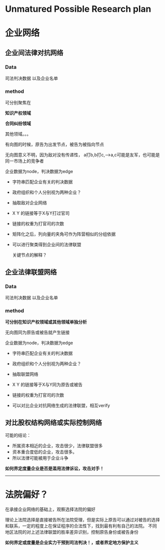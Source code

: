 # Unmatured Possible  Research plan 

# 企业网络

## 企业间法律对抗网络  
###  Data  
 司法判决数据 以及企业名单
###  method

可分别聚焦在

**知识产权领域**

**合同纠纷领域**

其他领域。。。

有向图的时候，原告为出发节点，被告为被指向节点

无向图意义不明，因为敌对没有传递性， a打b,b打c,-->a,c可能是友军，也可能是同一市场上的竞争者

企业数据为node，判决数据为edge

+ 字符串匹配企业有关的判决数据

+ 政府组织和个人分别视为两种企业？

+ 抽取敌对企业网络

+ X Y 的链接等于X与Y打过官司

+ 链接的权重为打官司的次数

+ 矩阵化之后，列向量的夹角可作为阵营相似的分组依据

+ 可以进行聚类得到企业间的法律联盟

  

  关键节点的解释？

  

## 企业法律联盟网络 

###  Data  

 司法判决数据 以及企业名单

###  method

**可分别在知识产权领域或其他领域单独分析**

无向图同为原告或被告就产生链接

企业数据为node，判决数据为edge

+ 字符串匹配企业有关的判决数据

+ 政府组织和个人分别视为两种企业？

+ 抽取联盟网络

+ X Y 的链接等于X与Y同为原告或被告

+ 链接的权重为打官司的次数

+ 可以对比企业对抗网络生成的法律联盟，相互verify

  

## 对比股权结构网络或实际控制网络

可能的结论：

+ 所属资本相近的企业，攻击很少，法律联盟很多
+ 资本重合度低的企业，攻击很多。
+ 所以法律可能被用于企业斗争



**如何界定度量企业是否是滥用法律诉讼，攻击对手！**

***

# 法院偏好？

在承接企业网络的基础上，观察选择法院的偏好

理论上法院选择是直接被告所在法院受理，但是实际上原告可以通过对被告的选择和联系，一定的程度上在保证程序的合法性下，找到最有利有自己的法院。
不同地区法院的对上述法律联盟的胜率差异识别，控制原告身份或被告身份

**如何界定或度量是企业实力干预到司法判决！，或者界定地方保护主义**


















